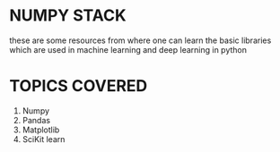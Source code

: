 # NUMPY STACK
these are some resources from where one can learn the basic libraries
which are used in machine learning and deep learning in python
# TOPICS COVERED
1. Numpy
2. Pandas
3. Matplotlib
4. SciKit learn
